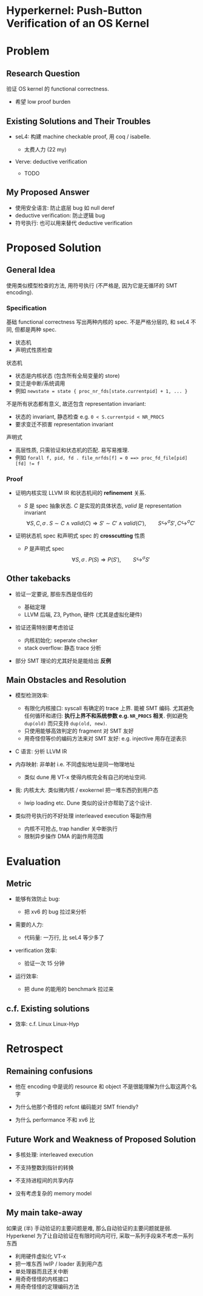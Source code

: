# Hyperkernel: Push-Button Verification of an OS Kernel

# Problem
## Research Question
验证 OS kernel 的 functional correctness.

* 希望 low proof burden

## Existing Solutions and Their Troubles
* seL4: 构建 machine checkable proof, 用 coq / isabelle.
  - 太费人力 (22 my)

* Verve: deductive verification
  - TODO

## My Proposed Answer
* 使用安全语言: 防止底层 bug 如 null deref
* deductive verification: 防止逻辑 bug
* 符号执行: 也可以用来替代 deductive verification


# Proposed Solution
## General Idea
使用类似模型检查的方法, 用符号执行 (不严格是, 因为它是无循环的 SMT encoding).

### Specification
基础 functional correctness 写出两种内核的 spec.
不是严格分层的, 和 seL4 不同, 但都是两种 spec.
* 状态机
* 声明式性质检查

状态机
* 状态是内核状态 (包含所有全局变量的 store)
* 变迁是中断/系统调用
* 例如 `newstate = state { proc_nr_fds[state.currentpid] + 1, ... }`

不是所有状态都有意义, 故还包含 representation invariant:
* 状态的 invariant, 静态检查 e.g. `0 < S.currentpid < NR_PROCS`
* 要求变迁不损害 representation invariant

声明式
* 高层性质, 只需验证和状态机的匹配. 易写易推理.
* 例如 `forall f, pid, fd . file_nrfds[f] = 0 ==> proc_fd_file[pid][fd] != f`

### Proof
* 证明内核实现 LLVM IR 和状态机间的 **refinement** 关系.
  - $S$ 是 spec 抽象状态. $C$ 是实现的具体状态, $valid$ 是 representation invariant
$$
\forall S, C, \sigma\, .\;
  S \sim C \land valid(C) \Rightarrow S' \sim C' \land valid(C'),
  \qquad
  S \hookrightarrow^{\sigma} S', C \hookrightarrow^{\sigma} C'
$$

* 证明状态机 spec 和声明式 spec 的 **crosscutting** 性质
  - $P$ 是声明式 spec
$$
  \forall S, \sigma \, .\; P(S) \Rightarrow P(S'),
  \qquad
  S \hookrightarrow^{\sigma} S'
$$

## Other takebacks
* 验证一定要说, 那些东西是信任的
  - 基础定理
  - LLVM 后端, Z3, Python, 硬件 (尤其是虚拟化硬件)

* 验证还需特别要考虑验证
  - 内核初始化: seperate checker
  - stack overflow: 静态 trace 分析

* 部分 SMT 理论的尤其好处是能给出 **反例**

## Main Obstacles and Resolution
* 模型检测效率:
  - 有限化内核接口: syscall 有确定的 trace 上界. 能被 SMT 编码.
    尤其避免任何循环和递归: **执行上界不和系统参数 e.g. `NR_PROCS` 相关**.
    例如避免 `dup(old)` 而只支持 `dup(old, new)`.
  - 只使用能够高效判定的 fragment 对 SMT 友好
  - 用奇怪但等价的编码方法来对 SMT 友好:
    e.g. injective 用存在逆表示

* C 语言: 分析 LLVM IR

* 内存映射: 非单射 i.e. 不同虚拟地址是同一物理地址
  - 类似 dune 用 VT-x 使得内核完全有自己的地址空间.

* 我: 内核太大. 类似微内核 / exokernel 把一堆东西扔到用户态
  - lwip loading etc. Dune 类似的设计亦帮助了这个设计.

* 类似符号执行的不好处理 interleaved execution 等副作用
  - 内核不可抢占, trap handler 关中断执行
  - 限制异步操作 DMA 的副作用范围


# Evaluation
## Metric
* 能够有效防止 bug:
  - 把 xv6 的 bug 拉过来分析

* 需要的人力:
  - 代码量: 一万行, 比 seL4 等少多了

* verification 效率:
  - 验证一次 15 分钟

* 运行效率:
  - 把 dune 的能用的 benchmark 拉过来

## c.f. Existing solutions
* 效率: c.f. Linux Linux-Hyp


# Retrospect
## Remaining confusions
* 他在 encoding 中是说的 resource 和 object 不是很能理解为什么取这两个名字

* 为什么他那个奇怪的 refcnt 编码能对 SMT friendly?

* 为什么 performance 不和 xv6 比

## Future Work and Weakness of Proposed Solution
* 多核处理: interleaved execution

* 不支持整数到指针的转换

* 不支持进程间的共享内存

* 没有考虑复杂的 memory model

## My main take-away
如果说 (半) 手动验证的主要问题是难, 那么自动验证的主要问题就是弱.
Hyperkenel 为了让自动验证在有限时间内可行, 采取一系列手段来不考虑一系列东西
* 利用硬件虚拟化 VT-x
* 把一堆东西 lwIP / loader 丢到用户态
* 单处理器而且还关中断
* 用奇奇怪怪的内核接口
* 用奇奇怪怪的定理编码方法

